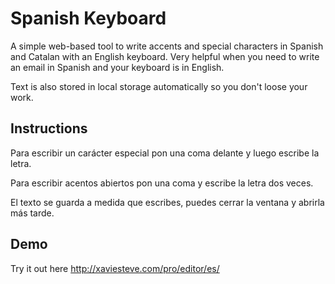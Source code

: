 Spanish Keyboard
================

A simple web-based tool to write accents and special characters in Spanish and Catalan with an English keyboard. Very helpful when you need to write an email in Spanish and your keyboard is in English.

Text is also stored in local storage automatically so you don't loose your work.

Instructions
----------------

Para escribir un carácter especial pon una coma delante y luego escribe la letra.

Para escribir acentos abiertos pon una coma y escribe la letra dos veces.

El texto se guarda a medida que escribes, puedes cerrar la ventana y abrirla más tarde.


Demo
-----------------
Try it out here http://xaviesteve.com/pro/editor/es/
